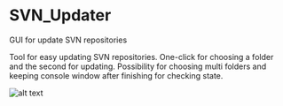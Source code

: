 # SVN_Updater
GUI for update SVN repositories

Tool for easy updating SVN repositories. 
One-click for choosing a folder and the second for updating. Possibility for choosing multi folders and keeping console window after finishing for checking state.

![alt text](https://github.com/Mettage/SVN_Updater/blob/master/SVN_Updater.jpg)

